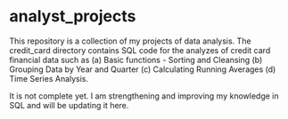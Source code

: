 # analyst_projects

This repository is a collection of my projects of data analysis. 
The credit_card directory contains SQL code for the analyzes of credit card financial data such as 
(a) Basic functions - Sorting and Cleansing
(b) Grouping Data by Year and Quarter
(c) Calculating Running Averages
(d) Time Series Analysis.
<p> It is not complete yet. I am strengthening and improving my knowledge in SQL and will be updating it here. </p>
